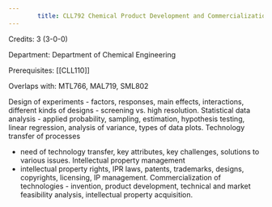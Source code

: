 ```yaml
---
        title: CLL792 Chemical Product Development and Commercialization
---
```

Credits: 3 (3-0-0)

Department: Department of Chemical Engineering

Prerequisites: [[CLL110]]

Overlaps with: MTL766, MAL719, SML802

Design of experiments - factors, responses, main effects, interactions, different kinds of designs - screening vs. high resolution. Statistical data analysis - applied probability, sampling, estimation, hypothesis testing, linear regression, analysis of variance, types of data plots. Technology transfer of processes
- need of technology transfer, key attributes, key challenges, solutions to various issues. Intellectual property management
- intellectual property rights, IPR laws, patents, trademarks, designs, copyrights, licensing, IP management. Commercialization of technologies - invention, product development, technical and market feasibility analysis, intellectual property acquisition.